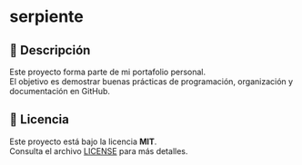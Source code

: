 # serpiente

## 📌 Descripción
Este proyecto forma parte de mi portafolio personal.  
El objetivo es demostrar buenas prácticas de programación, organización y documentación en GitHub.

## 📜 Licencia
Este proyecto está bajo la licencia **MIT**.  
Consulta el archivo [LICENSE](LICENSE) para más detalles.
